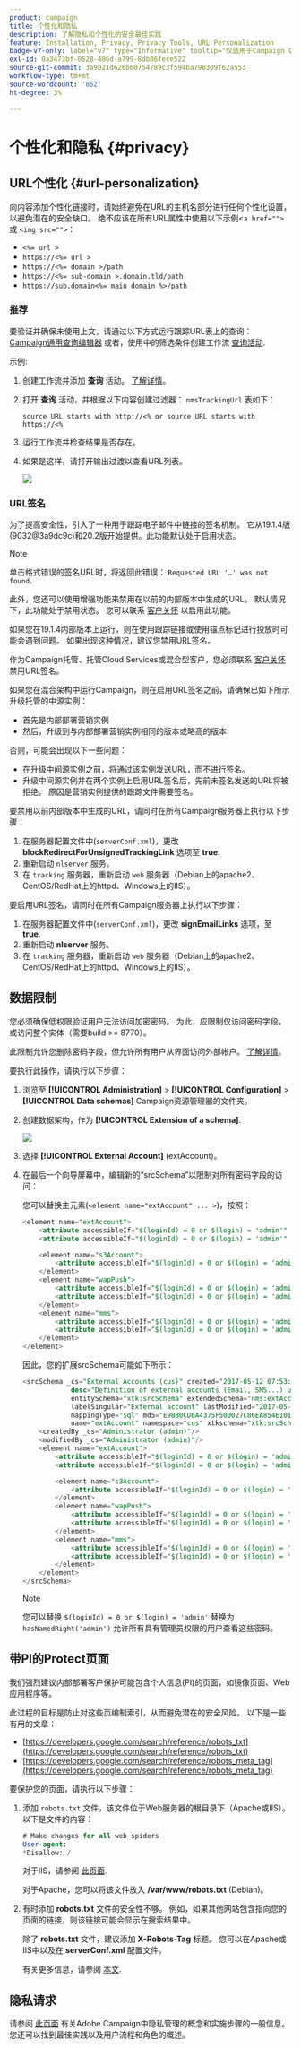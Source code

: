 ```yaml
---
product: campaign
title: 个性化和隐私
description: 了解隐私和个性化的安全最佳实践
feature: Installation, Privacy, Privacy Tools, URL Personalization
badge-v7-only: label="v7" type="Informative" tooltip="仅适用于Campaign Classicv7"
exl-id: 0a3473bf-0528-486d-a799-8db86fece522
source-git-commit: 3a9b21d626b60754789c3f594ba798309f62a553
workflow-type: tm+mt
source-wordcount: '852'
ht-degree: 3%

---
```


# 个性化和隐私 {#privacy}




## URL个性化 {#url-personalization}

向内容添加个性化链接时，请始终避免在URL的主机名部分进行任何个性化设置，以避免潜在的安全缺口。 绝不应该在所有URL属性中使用以下示例&lt;`a href="">` 或 `<img src="">`：

* `<%= url >`
* `https://<%= url >`
* `https://<%= domain >/path`
* `https://<%= sub-domain >.domain.tld/path`
* `https://sub.domain<%= main domain %>/path`

### 推荐

要验证并确保未使用上文，请通过以下方式运行跟踪URL表上的查询： [Campaign通用查询编辑器](../../platform/using/steps-to-create-a-query.md) 或者，使用中的筛选条件创建工作流 [查询活动](../../workflow/using/query.md).

示例:

1. 创建工作流并添加 **查询** 活动。 [了解详情](../../workflow/using/query.md)。

1. 打开 **查询** 活动，并根据以下内容创建过滤器： `nmsTrackingUrl` 表如下：

   `source URL starts with http://<% or source URL starts with https://<%`

1. 运行工作流并检查结果是否存在。

1. 如果是这样，请打开输出过渡以查看URL列表。

   ![](assets/privacy-query-dynamic-url.png)


### URL签名

为了提高安全性，引入了一种用于跟踪电子邮件中链接的签名机制。 它从19.1.4版(9032@3a9dc9c)和20.2版开始提供。此功能默认处于启用状态。

>[!NOTE]
>
>单击格式错误的签名URL时，将返回此错误： `Requested URL '…' was not found.`

此外，您还可以使用增强功能来禁用在以前的内部版本中生成的URL。 默认情况下，此功能处于禁用状态。 您可以联系 [客户关怀](https://helpx.adobe.com/cn/enterprise/admin-guide.html/enterprise/using/support-for-experience-cloud.ug.html) 以启用此功能。

如果您在19.1.4内部版本上运行，则在使用跟踪链接或使用锚点标记进行投放时可能会遇到问题。 如果出现这种情况，建议您禁用URL签名。

作为Campaign托管、托管Cloud Services或混合型客户，您必须联系 [客户关怀](https://helpx.adobe.com/cn/enterprise/using/support-for-experience-cloud.html) 禁用URL签名。

如果您在混合架构中运行Campaign，则在启用URL签名之前，请确保已如下所示升级托管的中源实例：

* 首先是内部部署营销实例
* 然后，升级到与内部部署营销实例相同的版本或略高的版本

否则，可能会出现以下一些问题：

* 在升级中间源实例之前，将通过该实例发送URL，而不进行签名。
* 升级中间源实例并在两个实例上启用URL签名后，先前未签名发送的URL将被拒绝。 原因是营销实例提供的跟踪文件需要签名。

要禁用以前内部版本中生成的URL，请同时在所有Campaign服务器上执行以下步骤：

1. 在服务器配置文件中(`serverConf.xml`)，更改 **blockRedirectForUnsignedTrackingLink** 选项至 **true**.
1. 重新启动 `nlserver` 服务。
1. 在 `tracking` 服务器，重新启动 `web` 服务器（Debian上的apache2、CentOS/RedHat上的httpd、Windows上的IIS）。

要启用URL签名，请同时在所有Campaign服务器上执行以下步骤：

1. 在服务器配置文件中(`serverConf.xml`)，更改 **signEmailLinks** 选项，至 **true**.
1. 重新启动 **nlserver** 服务。
1. 在 `tracking` 服务器，重新启动 `web` 服务器（Debian上的apache2、CentOS/RedHat上的httpd、Windows上的IIS）。

## 数据限制

您必须确保低权限验证用户无法访问加密密码。 为此，应限制仅访问密码字段，或访问整个实体（需要build >= 8770）。

此限制允许您删除密码字段，但允许所有用户从界面访问外部帐户。 [了解详情](../../configuration/using/restricting-pii-view.md)。

要执行此操作，请执行以下步骤：

1. 浏览至 **[!UICONTROL Administration]** > **[!UICONTROL Configuration]** > **[!UICONTROL Data schemas]** Campaign资源管理器的文件夹。

1. 创建数据架构，作为 **[!UICONTROL Extension of a schema]**.

   ![](assets/privacy-data-restriction.png)

1. 选择 **[!UICONTROL External Account]** (extAccount)。

1. 在最后一个向导屏幕中，编辑新的“srcSchema”以限制对所有密码字段的访问：

   您可以替换主元素(`<element name="extAccount" ... >`)，按照：

   ```sql
   <element name="extAccount">
       <attribute accessibleIf="$(loginId) = 0 or $(login) = 'admin'" name="password"/>
       <attribute accessibleIf="$(loginId) = 0 or $(login) = 'admin'" name="clientSecret"/>
   
       <element name="s3Account">
           <attribute accessibleIf="$(loginId) = 0 or $(login) = 'admin'" name="awsSecret"/>
       </element>
       <element name="wapPush">
           <attribute accessibleIf="$(loginId) = 0 or $(login) = 'admin'" name="password"/>
           <attribute accessibleIf="$(loginId) = 0 or $(login) = 'admin'" name="clientSecret"/>
       </element>
       <element name="mms">
           <attribute accessibleIf="$(loginId) = 0 or $(login) = 'admin'" name="password"/>
           <attribute accessibleIf="$(loginId) = 0 or $(login) = 'admin'" name="clientSecret"/>
       </element>
   </element>
   ```

   因此，您的扩展srcSchema可能如下所示：

   ```sql
   <srcSchema _cs="External Accounts (cus)" created="2017-05-12 07:53:49.691Z" createdBy-id="0"
               desc="Definition of external accounts (Email, SMS...) used by the modules"
               entitySchema="xtk:srcSchema" extendedSchema="nms:extAccount" img="" label="External Accounts"
               labelSingular="External account" lastModified="2017-05-12 08:33:49.365Z"
               mappingType="sql" md5="E9BB0CD6A4375F500027C86EA854E101" modifiedBy-id="0"
               name="extAccount" namespace="cus" xtkschema="xtk:srcSchema">
       <createdBy _cs="Administrator (admin)"/>
       <modifiedBy _cs="Administrator (admin)"/>
       <element name="extAccount">
           <attribute accessibleIf="$(loginId) = 0 or $(login) = 'admin'" name="password"/>
           <attribute accessibleIf="$(loginId) = 0 or $(login) = 'admin'" name="clientSecret"/>
   
           <element name="s3Account">
               <attribute accessibleIf="$(loginId) = 0 or $(login) = 'admin'" name="awsSecret"/>
           </element>
           <element name="wapPush">
               <attribute accessibleIf="$(loginId) = 0 or $(login) = 'admin'" name="password"/>
               <attribute accessibleIf="$(loginId) = 0 or $(login) = 'admin'" name="clientSecret"/>
           </element>
           <element name="mms">
               <attribute accessibleIf="$(loginId) = 0 or $(login) = 'admin'" name="password"/>
               <attribute accessibleIf="$(loginId) = 0 or $(login) = 'admin'" name="clientSecret"/>
           </element>
       </element>
   </srcSchema>    
   ```

   >[!NOTE]
   >
   >您可以替换 `$(loginId) = 0 or $(login) = 'admin'` 替换为 `hasNamedRight('admin')` 允许所有具有管理员权限的用户查看这些密码。

## 带PI的Protect页面

我们强烈建议内部部署客户保护可能包含个人信息(PI)的页面，如镜像页面、Web应用程序等。

此过程的目标是防止对这些页编制索引，从而避免潜在的安全风险。 以下是一些有用的文章：

* [https://developers.google.com/search/reference/robots_txt](https://developers.google.com/search/reference/robots_txt)
* [https://developers.google.com/search/reference/robots_meta_tag](https://developers.google.com/search/reference/robots_meta_tag)

要保护您的页面，请执行以下步骤：

1. 添加 `robots.txt` 文件，该文件位于Web服务器的根目录下（Apache或IIS）。 以下是文件的内容：

   ```sql
   # Make changes for all web spiders
   User-agent:
   *Disallow: /
   ```

   对于IIS，请参阅 [此页面](https://docs.microsoft.com/en-us/iis/extensions/iis-search-engine-optimization-toolkit/managing-robotstxt-and-sitemap-files).

   对于Apache，您可以将该文件放入 **/var/www/robots.txt** (Debian)。

1. 有时添加 **robots.txt** 文件的安全性不够。 例如，如果其他网站包含指向您的页面的链接，则该链接可能会显示在搜索结果中。

   除了 **robots.txt** 文件，建议添加 **X-Robots-Tag** 标题。 您可以在Apache或IIS中以及在 **serverConf.xml** 配置文件。

   有关更多信息，请参阅 [本文](https://developers.google.com/search/reference/robots_meta_tag).


## 隐私请求

请参阅 [此页面](../../platform/using/privacy-management.md) 有关Adobe Campaign中隐私管理的概念和实施步骤的一般信息。 您还可以找到最佳实践以及用户流程和角色的概述。
